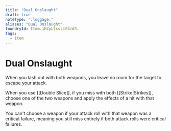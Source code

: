 ```yaml
---
title: "Dual Onslaught"
draft: true
noteType: ":luggage:"
aliases: "Dual Onslaught"
foundryId: Item.1HZpLtssl3V1LW7L
tags:
  - Item
---
```


# Dual Onslaught

When you lash out with both weapons, you leave no room for the target to escape your attack.

When you use [[Double Slice]], if you miss with both [[Strike|Strikes]], choose one of the two weapons and apply the effects of a hit with that weapon.

You can't choose a weapon if your attack roll with that weapon was a critical failure, meaning you still miss entirely if both attack rolls were critical failures.

